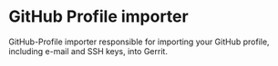 # GitHub Profile importer

GitHub-Profile importer responsible for importing your GitHub profile, including e-mail and SSH keys, into Gerrit.
